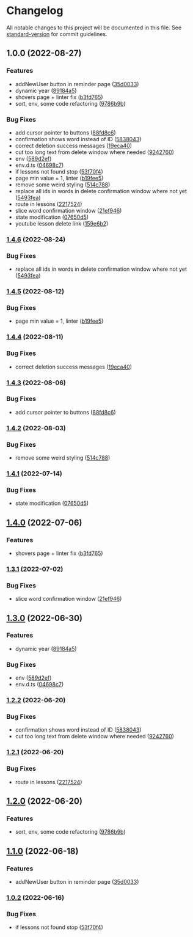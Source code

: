 # Changelog

All notable changes to this project will be documented in this file. See [standard-version](https://github.com/conventional-changelog/standard-version) for commit guidelines.

## 1.0.0 (2022-08-27)


### Features

* addNewUser button in reminder page ([35d0033](https://github.com/thesiv95/sababot-admin-fe/commit/35d0033a9997236a21fc2fca2b43422d6fb4364a))
* dynamic year ([89184a5](https://github.com/thesiv95/sababot-admin-fe/commit/89184a57ef6237596470b889e32b3863c0e2c810))
* shovers page + linter fix ([b3fd765](https://github.com/thesiv95/sababot-admin-fe/commit/b3fd765a5c5c1aba09b3001586c1e8809f6d77e0))
* sort, env, some code refactoring ([9786b9b](https://github.com/thesiv95/sababot-admin-fe/commit/9786b9bdeb4f88d5482c1b64140e56f0c9c27402))


### Bug Fixes

* add cursor pointer to buttons ([88fd8c6](https://github.com/thesiv95/sababot-admin-fe/commit/88fd8c6c8e8b199488cf0fdad9f8f58a481f49c0))
* confirmation shows word instead of ID ([5838043](https://github.com/thesiv95/sababot-admin-fe/commit/583804303e53aba9ce2e1665f74eec64335d8a24))
* correct deletion success messages ([19eca40](https://github.com/thesiv95/sababot-admin-fe/commit/19eca408480e38dd32f2ca2cefc38ffd9239a56f))
* cut too long text from delete window where needed ([9242760](https://github.com/thesiv95/sababot-admin-fe/commit/92427603baff96268622a1e58d65327b185e44b6))
* env ([589d2ef](https://github.com/thesiv95/sababot-admin-fe/commit/589d2efdc14b9e2e95eb2b03cc012cab3c764d3f))
* env.d.ts ([04698c7](https://github.com/thesiv95/sababot-admin-fe/commit/04698c73f177514c574da35a4d74d13bf6b3b42c))
* if lessons not found stop ([53f70f4](https://github.com/thesiv95/sababot-admin-fe/commit/53f70f4961ba39eb88500c9934c2b295cd9f3723))
* page min value = 1, linter ([b19fee5](https://github.com/thesiv95/sababot-admin-fe/commit/b19fee5b4de5ec3162cef8a138958bed5dca7456))
* remove some weird styling ([514c788](https://github.com/thesiv95/sababot-admin-fe/commit/514c7884632282541fe225e3c5c76ce6fa640910))
* replace all ids in words in delete confirmation window where not yet ([5493fea](https://github.com/thesiv95/sababot-admin-fe/commit/5493fea69eb5d7060a0fd26be20ee617c50485df))
* route in lessons ([2217524](https://github.com/thesiv95/sababot-admin-fe/commit/22175240837460013c06f6dfead12c386cd2791d))
* slice word confirmation window ([21ef946](https://github.com/thesiv95/sababot-admin-fe/commit/21ef946846d2b7afb7853d4bad65a63cad39b4b5))
* state modification ([07650d5](https://github.com/thesiv95/sababot-admin-fe/commit/07650d5c3e7bee67bb9f8ea7cbb1eee3b6b17fb5))
* youtube lesson delete link ([159e6b2](https://github.com/thesiv95/sababot-admin-fe/commit/159e6b23cc6263930b2a5de35ae0e81a164f13f5))

### [1.4.6](https://github.com/thesiv95/sababot-admin-fe/compare/v1.4.5...v1.4.6) (2022-08-24)


### Bug Fixes

* replace all ids in words in delete confirmation window where not yet ([5493fea](https://github.com/thesiv95/sababot-admin-fe/commit/5493fea69eb5d7060a0fd26be20ee617c50485df))

### [1.4.5](https://github.com/thesiv95/sababot-admin-fe/compare/v1.4.4...v1.4.5) (2022-08-12)


### Bug Fixes

* page min value = 1, linter ([b19fee5](https://github.com/thesiv95/sababot-admin-fe/commit/b19fee5b4de5ec3162cef8a138958bed5dca7456))

### [1.4.4](https://github.com/thesiv95/sababot-admin-fe/compare/v1.4.3...v1.4.4) (2022-08-11)


### Bug Fixes

* correct deletion success messages ([19eca40](https://github.com/thesiv95/sababot-admin-fe/commit/19eca408480e38dd32f2ca2cefc38ffd9239a56f))

### [1.4.3](https://github.com/thesiv95/sababot-admin-fe/compare/v1.4.2...v1.4.3) (2022-08-06)


### Bug Fixes

* add cursor pointer to buttons ([88fd8c6](https://github.com/thesiv95/sababot-admin-fe/commit/88fd8c6c8e8b199488cf0fdad9f8f58a481f49c0))

### [1.4.2](https://github.com/thesiv95/sababot-admin-fe/compare/v1.4.1...v1.4.2) (2022-08-03)


### Bug Fixes

* remove some weird styling ([514c788](https://github.com/thesiv95/sababot-admin-fe/commit/514c7884632282541fe225e3c5c76ce6fa640910))

### [1.4.1](https://github.com/thesiv95/sababot-admin-fe/compare/v1.4.0...v1.4.1) (2022-07-14)


### Bug Fixes

* state modification ([07650d5](https://github.com/thesiv95/sababot-admin-fe/commit/07650d5c3e7bee67bb9f8ea7cbb1eee3b6b17fb5))

## [1.4.0](https://github.com/thesiv95/sababot-admin-fe/compare/v1.3.1...v1.4.0) (2022-07-06)


### Features

* shovers page + linter fix ([b3fd765](https://github.com/thesiv95/sababot-admin-fe/commit/b3fd765a5c5c1aba09b3001586c1e8809f6d77e0))

### [1.3.1](https://github.com/thesiv95/sababot-admin-fe/compare/v1.3.0...v1.3.1) (2022-07-02)


### Bug Fixes

* slice word confirmation window ([21ef946](https://github.com/thesiv95/sababot-admin-fe/commit/21ef946846d2b7afb7853d4bad65a63cad39b4b5))

## [1.3.0](https://github.com/thesiv95/sababot-admin-fe/compare/v1.2.2...v1.3.0) (2022-06-30)


### Features

* dynamic year ([89184a5](https://github.com/thesiv95/sababot-admin-fe/commit/89184a57ef6237596470b889e32b3863c0e2c810))


### Bug Fixes

* env ([589d2ef](https://github.com/thesiv95/sababot-admin-fe/commit/589d2efdc14b9e2e95eb2b03cc012cab3c764d3f))
* env.d.ts ([04698c7](https://github.com/thesiv95/sababot-admin-fe/commit/04698c73f177514c574da35a4d74d13bf6b3b42c))

### [1.2.2](https://github.com/thesiv95/sababot-admin-fe/compare/v1.2.1...v1.2.2) (2022-06-20)


### Bug Fixes

* confirmation shows word instead of ID ([5838043](https://github.com/thesiv95/sababot-admin-fe/commit/583804303e53aba9ce2e1665f74eec64335d8a24))
* cut too long text from delete window where needed ([9242760](https://github.com/thesiv95/sababot-admin-fe/commit/92427603baff96268622a1e58d65327b185e44b6))

### [1.2.1](https://github.com/thesiv95/sababot-admin-fe/compare/v1.2.0...v1.2.1) (2022-06-20)


### Bug Fixes

* route in lessons ([2217524](https://github.com/thesiv95/sababot-admin-fe/commit/22175240837460013c06f6dfead12c386cd2791d))

## [1.2.0](https://github.com/thesiv95/sababot-admin-fe/compare/v1.1.0...v1.2.0) (2022-06-20)


### Features

* sort, env, some code refactoring ([9786b9b](https://github.com/thesiv95/sababot-admin-fe/commit/9786b9bdeb4f88d5482c1b64140e56f0c9c27402))

## [1.1.0](https://github.com/thesiv95/sababot-admin-fe/compare/v1.0.2...v1.1.0) (2022-06-18)


### Features

* addNewUser button in reminder page ([35d0033](https://github.com/thesiv95/sababot-admin-fe/commit/35d0033a9997236a21fc2fca2b43422d6fb4364a))

### [1.0.2](https://github.com/thesiv95/sababot-admin-fe/compare/v1.0.1...v1.0.2) (2022-06-16)


### Bug Fixes

* if lessons not found stop ([53f70f4](https://github.com/thesiv95/sababot-admin-fe/commit/53f70f4961ba39eb88500c9934c2b295cd9f3723))
